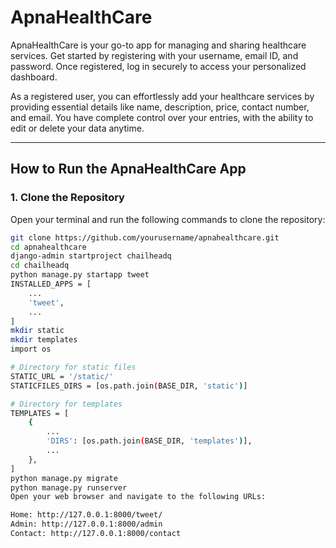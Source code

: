 # ApnaHealthCare

ApnaHealthCare is your go-to app for managing and sharing healthcare services. Get started by registering with your username, email ID, and password. Once registered, log in securely to access your personalized dashboard.

As a registered user, you can effortlessly add your healthcare services by providing essential details like name, description, price, contact number, and email. You have complete control over your entries, with the ability to edit or delete your data anytime.

---

## How to Run the ApnaHealthCare App

### 1. Clone the Repository

Open your terminal and run the following commands to clone the repository:

```bash
git clone https://github.com/yourusername/apnahealthcare.git
cd apnahealthcare
django-admin startproject chailheadq
cd chailheadq
python manage.py startapp tweet
INSTALLED_APPS = [
    ...
    'tweet',
    ...
]
mkdir static
mkdir templates
import os

# Directory for static files
STATIC_URL = '/static/'
STATICFILES_DIRS = [os.path.join(BASE_DIR, 'static')]

# Directory for templates
TEMPLATES = [
    {
        ...
        'DIRS': [os.path.join(BASE_DIR, 'templates')],
        ...
    },
]
python manage.py migrate
python manage.py runserver
Open your web browser and navigate to the following URLs:

Home: http://127.0.0.1:8000/tweet/
Admin: http://127.0.0.1:8000/admin
Contact: http://127.0.0.1:8000/contact
